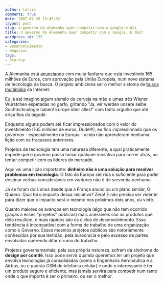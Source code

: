```yaml
---
author: lullis
comments: true
date: 2007-07-20 13:47:02
layout: post
slug: o-governo-da-alemanha-quer-competir-com-o-google-e-dai
title: O Governo da Alemanha quer competir com o Google. E daí?
wordpress_id: 155
categories:
- Desenvolvimento
- Negocios
tags:
- Startup
---
```


A Alemanha está [anunciando](http://news.yahoo.com/s/ap/20070719/ap_on_hi_te/eu_germany_internet_research) com muita fanfarra que está investindo 165 milhões de Euros, com aprovação pela União Européia, num novo sistema de tecnologia de busca. O projeto ambiciona ser o melhor sistema de [busca](http://www.google.com) [multimídia](http://www.youtube.com) da Internet.

Eu já até imagino algum alemão de cerveja na mão e umas três Wiener Würstchen espetadas no garfo, gritando "Ja, wir werden unsere selbe Suchtechnologie haben! Europe über alles!" com tanto orgulho que até eriça fios do bigode.

Enquanto alguns podem até ficar impressionados com o valor do investimento (165 milhões de euros, Dude!!!), eu fico impressionado que os governos - especialmente na Europa - ainda não aprenderam nenhuma lição com os fracassos anteriores.

Projetos de tecnologia têm uma natureza diferente, a qual praticamente impede que o governo possa tomar qualquer iniciativa para correr atrás, ou tentar competir com os líderes do mercado.

Aqui vai uma lição importante: **dinheiro não é uma solução para resolver problemas em tecnologia**. O fato da Europa ser rica o suficiente para poder destinar verbas consideráveis em _ventures_ não é de serventia nenhuma.

Já se foram dois anos desde que a França anunciou um plano similar, O Quaero. Qual foi o impacto dessa iniciativa? Zero! E não precisa ser vidente para dizer que o impacto será o mesmo nos próximos dois anos, ou vinte.

Quanto maiores os avanços em tecnologia (algo que não tem ocorrido graças a esses "projetos" públicos) mais acessíveis são os produtos que dela resultam, e mais rápidos são os ciclos de desenvolvimento. Essa tendência é incompatível com a forma de trabalho de uma organização como o Governo. Esses mesmos projetos públicos são notoriamente conhecidos por sua lentidão, pela burocracia e pelo excesso de partes envolvidas querendo ditar o rumo do trabalho.

Projetos governamentais, pela sua própria natureza, sofrem da síndrome do **design por comitê**. Isso pode servir quando queremos ter um projeto que envolva tecnologias já consolidadas (como a Engenharia Aeronáutica e a Airbus, ou o padrão GSM de telefonia celular) e onde o interessante é ter um produto seguro e eficiente, mas jamais servirá para competir num ramo onde o que importa é ser o primeiro, ou ser o melhor.
